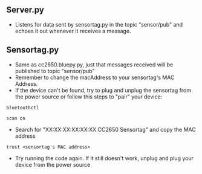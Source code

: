 ## Server.py
- Listens for data sent by sensortag.py in the topic "sensor/pub" and echoes it out whenever it receives a message. 

## Sensortag.py 
- Same as cc2650.bluepy.py, just that messages received will be published to topic "sensor/pub" 
- Remember to change the macAddress to your sensortag's MAC Address.
- If the device can't be found, try to plug and unplug the sensortag from the power source or follow this steps to "pair" your device:

`bluetoothctl`

`scan on`

- Search for "XX:XX:XX:XX:XX:XX CC2650 Sensortag" and copy the MAC address

`trust <sensortag's MAC address>`

- Try running the code again. If it still doesn't work, unplug and plug your device from the power source
